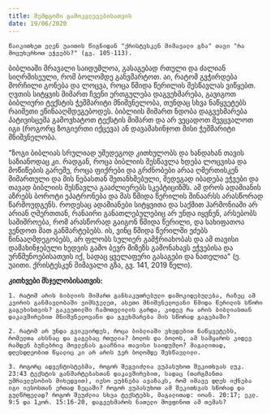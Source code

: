 ```yaml
---
title: შემდგომი გამოკვლევებისათვის
date: 19/06/2020
---
```


`წაიკითხეთ ელენ უაითის წიგნიდან "ქრისტესკენ მიმავალი გზა" თავი "რა მოვუხერხოთ ეჭვებს?" (გვ. 105-113).`

ბიბლიაში მრავალი საიდუმლოა, გასაგებად რთული და ძალიან სიღრმისეული, რომ ბოლომდე განვმარტოთ. აი, რატომ გვჭირდება მორჩილი გონება და ლოცვა, როცა წმიდა წერილის შესწავლას ვიწყებთ. ღვთის სიტყვის მიმართ ჩვენი ერთგულება დაგვეხმარება, გავიგოთ ბიბლიური ტექსტის ჭეშმარიტი მნიშვნელობა, თუნდაც სხვა ნაწყვეტებს რაიმეთი ეწინააღმდეგებოდეს. ბიბლიის მიმართ ნდობა დაგვეხმარება პატივისცემა გამოვხატოთ ტექსტის მიმართ და არ ვეცადოთ შევცვალოთ იგი (როგორც ზოგიერთი იქცევა) ან დავამახინჯოთ მისი ჭეშმარიტი მნიშვნელობა.

"ზოგი ბიბლიას სრულიად უშედეგოდ კითხულობს და ხანდახან თავის საზიანოდაც კი. რადგან, როცა ბიბლიის შესწავლა ხდება ლოცვისა და მოწიწების გარეშე, როცა ფიქრები და გრძნობები არაა ღმერთისკენ მიმართული და მის ნებასთან შეთანხმებული, შედეგად იბადება ეჭვები და თავად ბიბლიის შესწავლა გააძლიერებს სკეპტიციზმს. ამ დროს ადამიანის აზრებს ბოროტი ეპატრონება და მას წმიდა წერილის შინაარსს არასწორად წარმოუდგენს. როდესაც ადამიანები სიტყვითა და საქმით ჰარმონიაში არ არიან ღმერთთან, რანაირი განათლებულებიც არ უნდა იყვნენ, არსებობს საშიშროება, რომ არასწორად გაიგონ წმიდა წერილი, და სახიფათოა ვენდოთ მათ განმარტებებს. ის, ვინც წმიდა წერილში ეძებს წინააღმდეგობებს, არ ფლობს სულიერ გამჭრიახობას და ამ თავისი დამახინჯებული ხედვის გამო ბევრ მიზეზს გამონახავს ეჭვებისა და ურწმუნოებისათვის იქ, სადაც ყველაფერი გასაგები და ნათელია" (ე. უაითი. ქრისტესკენ მიმავალი გზა, გვ. 141, 2019 წელი).

**კითხვები მსჯელობისათვის:**

`1.	რატომ არის ბიბლიის მიმართ განსაკუთრებული დამოკიდებულება, რაზეც ამ კვირის განმავლობაში ვიმსჯელეთ, ასეთი მნიშვნელოვანი წმიდა წერილის სწორი გაგებისთვის? გაკვეთილში ჩამოთვლილის გარდა, კიდევ რა არის ბიბლიასთან დაკავშირებით მნიშვნელოვანი და გვეხმარება მის სწორად გაგებაში?`

`2.	რატომ არ უნდა გვიკვირდეს, როცა ბიბლიაში ვხვდებით ნაწყვეტებს, რომელთა ახსნაც და გაგებაც რთულია? ბოლოს და ბოლოს, ამ სამყაროს კიდევ რამდენ ბუნებრივ მოვლენას გააჩნია თავისი საიდუმლო? მაგალითად, დღესდღეობით წყალიც კი არ არის ჯერ ბოლომდე შესწავლილი.`

`3.	როგორც ადვენტისტებმა, როგორ შეგვიძლია ვუპასუხოთ შეკითხვას ლუკ. 23:43 ტექსტის განმარტებასთან დაკავშირებით, სადაც (თარგმანთა უმრავლესობის მიხედვით), იესო ეუბნება ავაზაკს, რომ იმავე დღეს იქნება იგი იესოსთან ერთად ზეცაში? როგორ ვუპასუხოთ ამ შეკითხვას სწორად და გულწრფელად? როგორ შეუძლია სხვა ტექსტებს, მაგალითად: იოან. 20:17; ეკლ. 9:5 და 1კორ. 15:16-20, დაგვეხმაროს ნათელი მოვფინოთ ამ თემას?`